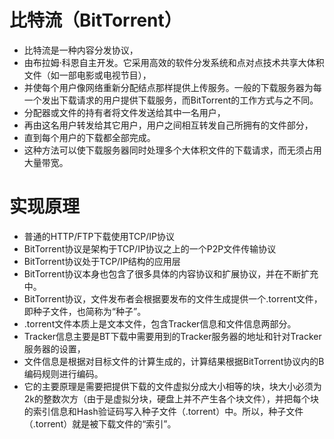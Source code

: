 # 比特流（BitTorrent）

* 比特流是一种内容分发协议，
* 由布拉姆·科恩自主开发。它采用高效的软件分发系统和点对点技术共享大体积文件（如一部电影或电视节目），
* 并使每个用户像网络重新分配结点那样提供上传服务。一般的下载服务器为每一个发出下载请求的用户提供下载服务，而BitTorrent的工作方式与之不同。
* 分配器或文件的持有者将文件发送给其中一名用户，
* 再由这名用户转发给其它用户，用户之间相互转发自己所拥有的文件部分，
* 直到每个用户的下载都全部完成。
* 这种方法可以使下载服务器同时处理多个大体积文件的下载请求，而无须占用大量带宽。

# 实现原理

* 普通的HTTP/FTP下载使用TCP/IP协议
* BitTorrent协议是架构于TCP/IP协议之上的一个P2P文件传输协议
* BitTorrent协议处于TCP/IP结构的应用层
* BitTorrent协议本身也包含了很多具体的内容协议和扩展协议，并在不断扩充中。
* BitTorrent协议，文件发布者会根据要发布的文件生成提供一个.torrent文件，即种子文件，也简称为“种子”。
* .torrent文件本质上是文本文件，包含Tracker信息和文件信息两部分。
* Tracker信息主要是BT下载中需要用到的Tracker服务器的地址和针对Tracker服务器的设置，
* 文件信息是根据对目标文件的计算生成的，计算结果根据BitTorrent协议内的B编码规则进行编码。
* 它的主要原理是需要把提供下载的文件虚拟分成大小相等的块，块大小必须为2k的整数次方（由于是虚拟分块，硬盘上并不产生各个块文件），并把每个块的索引信息和Hash验证码写入种子文件（.torrent）中。所以，种子文件（.torrent）就是被下载文件的“索引”。